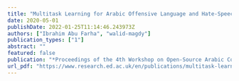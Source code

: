 ```yaml
---
title: "Multitask Learning for Arabic Offensive Language and Hate-Speech Detection"
date: 2020-05-01
publishDate: 2022-01-25T11:14:46.243973Z
authors: ["Ibrahim Abu Farha", "walid-magdy"]
publication_types: ["1"]
abstract: ""
featured: false
publication: "*Proceedings of the 4th Workshop on Open-Source Arabic Corpora and Processing Tools*"
url_pdf: "https://www.research.ed.ac.uk/en/publications/multitask-learning-for-arabic-offensive-language-and-hate-speech-"
---
```



